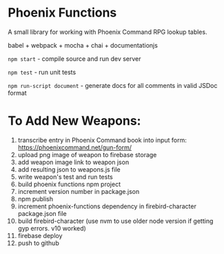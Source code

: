 # Phoenix Functions
A small library for working with Phoenix Command RPG lookup tables.

babel + webpack + mocha + chai + documentationjs

`npm start` - compile source and run dev server

`npm test` - run unit tests

`npm run-script document` - generate docs for all comments in valid JSDoc format

# To Add New Weapons:
1. transcribe entry in Phoenix Command book into input form: https://phoenixcommand.net/gun-form/
2. upload png image of weapon to firebase storage
3. add weapon image link to weapon json
4. add resulting json to weapons.js file
5. write weapon's test and run tests
6. build phoenix functions npm project
7. increment version number in package.json
8. npm publish
9. increment phoenix-functions dependency in firebird-character package.json file
10. build firebird-character (use nvm to use older node version if getting gyp errors. v10 worked)
11. firebase deploy
12. push to github
